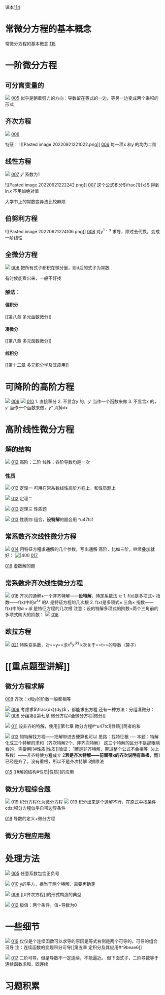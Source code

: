 课本[114](bookxnotepro://opennote/?nb={eaae9369-1988-4e39-8c00-ce441fc1deb4}&book=d0dac1405a88c26e98b69ca42b093eab&page=113&x=256&y=156&id=53&uuid=022d7b308b67ea144933a58ab144a0fc)

# 常微分方程的基本概念
常微分方程的基本概念  [115](bookxnotepro://opennote/?nb={eaae9369-1988-4e39-8c00-ce441fc1deb4}&book=d0dac1405a88c26e98b69ca42b093eab&page=114&x=232&y=130&id=5586&uuid=7be7fe23e7eb5c623aaddcb3c4c1b10f)

# 一阶微分方程
## 可分离变量的
![](Attachment/20220921220217.png)
	[005](bookxnotepro://opennote/?nb={eaae9369-1988-4e39-8c00-ce441fc1deb4}&book=2d4af1e467280c844651daee18784021&page=4&x=450&y=80&id=5588&uuid=cc3a4abd94b40b1ed163b2c7072b28a0)
	似乎是朝着努力的方向：导数留在等式的一边，等另一边变成两个乘积的形式


## 齐次方程

![](Attachment/20220921220701.png)
	[006](bookxnotepro://opennote/?nb={eaae9369-1988-4e39-8c00-ce441fc1deb4}&book=2d4af1e467280c844651daee18784021&page=5&x=313&y=30&id=5590&uuid=b8b66419721320bb55416abb9cd61657)

特征：
![[Pasted image 20220921221022.png]]
	[006](bookxnotepro://opennote/?nb={eaae9369-1988-4e39-8c00-ce441fc1deb4}&book=2d4af1e467280c844651daee18784021&page=5&x=295&y=72&id=5591&uuid=9d3f0721f2d0b669809860b363b8de49)
	每一项x 和y 的均为二阶

## 线性方程

![](Attachment/20220921221811.png)
	[007](bookxnotepro://opennote/?nb={eaae9369-1988-4e39-8c00-ce441fc1deb4}&book=2d4af1e467280c844651daee18784021&page=6&x=200&y=53&id=5592&uuid=0b4de974685d7b4062286315fa776bf3)
	$y'$ 系数为1
	


![[Pasted image 20220921222242.png]]
	[007](bookxnotepro://opennote/?nb={eaae9369-1988-4e39-8c00-ce441fc1deb4}&book=2d4af1e467280c844651daee18784021&page=6&x=270&y=321&id=5593&uuid=2eb55cc16858f18ef484986815e8af1f)
	这个公式积分$\frac{1}{x}$ 得到$\ln x$ 不用加绝对值

大学书上的常数变异法比较麻烦

## 伯努利方程

![[Pasted image 20220921224106.png]]
[008](bookxnotepro://opennote/?nb={eaae9369-1988-4e39-8c00-ce441fc1deb4}&book=2d4af1e467280c844651daee18784021&page=7&x=285&y=46&id=5594&uuid=7fc24721a02d548c2b6e148867637a70)
对$y^{1-\alpha}$ 求导，除过去代换，变成一阶线性

## 全微分方程
![](Attachment/20220921230012.png)
	[008](bookxnotepro://opennote/?nb={eaae9369-1988-4e39-8c00-ce441fc1deb4}&book=2d4af1e467280c844651daee18784021&page=7&x=249&y=137&id=5595&uuid=5451a99c013dfeb93c613f19256c74a8)
	把所有式子都积在微分里，则d后的式子为常数

有时候能看出来，一般不好找

### 解法：
#### 偏积分
[[第八章 多元函数微分]]

#### 凑微分

[[第八章 多元函数微分]]
#### 线积分
[[第十二章 多元积分学及其应用]]

# 可降阶的高阶方程
![](Attachment/20220921230649.png)
	[009](bookxnotepro://opennote/?nb={eaae9369-1988-4e39-8c00-ce441fc1deb4}&book=2d4af1e467280c844651daee18784021&page=8&x=189&y=73&id=5596&uuid=d147b0a2a418e0e44ef0d5b7051fb5d8)
	![](Attachment/20220921230657.png)
	[010](bookxnotepro://opennote/?nb={eaae9369-1988-4e39-8c00-ce441fc1deb4}&book=2d4af1e467280c844651daee18784021&page=9&x=192&y=35&id=5597&uuid=0501ad2169980fd44c26865d65ebb6a8)
	1. 直接积分
	2. 不显含y 的，$y'$ 当作一个函数来做
	3. 不显含x 的，$y'$ 当作一个函数来做，$y''$ 消掉dx

# 高阶线性微分方程

## 解的结构
![](Attachment/20220922145040.png)
	[012](bookxnotepro://opennote/?nb={eaae9369-1988-4e39-8c00-ce441fc1deb4}&book=2d4af1e467280c844651daee18784021&page=11&x=250&y=68&id=5600&uuid=d15596c241431162aac1ea9e3a094e04)
	高阶：二阶
	线性：各阶导数均是一次

### 性质
![](Attachment/20220922145147.png)
	[012](bookxnotepro://opennote/?nb={eaae9369-1988-4e39-8c00-ce441fc1deb4}&book=2d4af1e467280c844651daee18784021&page=11&x=272&y=162&id=5601&uuid=8931f461556e49ad8eacf096ef25ce83)
	定理一
	可用在常系数线性高阶方程上，和性质题上

![](Attachment/20220922145245.png)
	[012](bookxnotepro://opennote/?nb={eaae9369-1988-4e39-8c00-ce441fc1deb4}&book=2d4af1e467280c844651daee18784021&page=11&x=249&y=294&id=5602&uuid=8d44151e163b93c5ebc4608fa9b508ce)
	定理二

![](Attachment/20220922145346.png)
	[013](bookxnotepro://opennote/?nb={eaae9369-1988-4e39-8c00-ce441fc1deb4}&book=2d4af1e467280c844651daee18784021&page=12&x=244&y=53&id=5603&uuid=b0998431c1c624d87a04eb98a6f68266)
	定理三
	性质题

![](Attachment/20220922145459.png)
	[013](bookxnotepro://opennote/?nb={eaae9369-1988-4e39-8c00-ce441fc1deb4}&book=2d4af1e467280c844651daee18784021&page=12&x=227&y=199&id=5604&uuid=a09b208411a1ddb514a97d140889bcb4)
	性质四
	组合，**设特解**的题会用
	 ^u47tc1

## 常系数齐次线性微分方程
![](Attachment/20220922145755.png)
	[014](bookxnotepro://opennote/?nb={eaae9369-1988-4e39-8c00-ce441fc1deb4}&book=2d4af1e467280c844651daee18784021&page=13&x=303&y=132&id=5605&uuid=edd0877d109793eb8dd931ecfb6f6595)
	用特征方程求通解的几个参数，写出通解
	高阶，比如三阶，继续叠加就好：
	![|400](Attachment/20220922151033.png)
	[017](bookxnotepro://opennote/?nb={eaae9369-1988-4e39-8c00-ce441fc1deb4}&book=2d4af1e467280c844651daee18784021&page=16&x=287&y=246&id=5607&uuid=8e534adef4c3579446de23eed3f934f9)
	

[016](bookxnotepro://opennote/?nb={eaae9369-1988-4e39-8c00-ce441fc1deb4}&book=2d4af1e467280c844651daee18784021&page=15&x=243&y=45&id=5606&uuid=dbe68d7c9568fb30f24a2453401b16b3) 虚数解的题

## 常系数非齐次线性微分方程

![](Attachment/20220922152439.png)
	[018](bookxnotepro://opennote/?nb={eaae9369-1988-4e39-8c00-ce441fc1deb4}&book=2d4af1e467280c844651daee18784021&page=17&x=324&y=133&id=5608&uuid=76e545f912032d1f89f480d90acb5323)
	齐次的通解+一个非齐特解——**设特解**，待定系数法
	k:
	1. f(x)是多项式$\times$ 指数——f(x)中的$e^{ \lambda x}$ 的$\lambda$ 是特征方程的几次根
	2. f(x)是多项式$\times$ 三角$\times$ 指数——f(x)中的$\alpha+i\beta$ 是特征方程的几次根
		注意：设的特解多项式的阶数=两个三角前的多项式阶大的阶数：
		![](Attachment/20220922153726.png)
		[018](bookxnotepro://opennote/?nb={eaae9369-1988-4e39-8c00-ce441fc1deb4}&book=2d4af1e467280c844651daee18784021&page=17&x=302&y=170&id=5609&uuid=8df2215b1935cef30cb902aa61156391)

## 欧拉方程
![](Attachment/20220922154443.png)
	[021](bookxnotepro://opennote/?nb={eaae9369-1988-4e39-8c00-ce441fc1deb4}&book=2d4af1e467280c844651daee18784021&page=20&x=268&y=100&id=5610&uuid=2e2b4434b995e66468c86c659a6232a6)
	特殊变系数，对==y==求$x^{k}y^{(k)}$ k次关于==t==的导数（算子）

# [[重点题型讲解]]

## 微分方程求解

[008](bookxnotepro://opennote/?nb={eaae9369-1988-4e39-8c00-ce441fc1deb4}&book=9a3adc220343a4bc83bce66014118514&page=7&x=143&y=50&id=5612&uuid=9dd37090435ff55d3d6d8cfd5b29f1d7) 齐次：x和y的阶数一般都相等

![](Attachment/20220922160641.png)
	[009](bookxnotepro://opennote/?nb={eaae9369-1988-4e39-8c00-ce441fc1deb4}&book=9a3adc220343a4bc83bce66014118514&page=8&x=229&y=45&id=5613&uuid=dcd22c55fa7b07991244ee551f328a9b)
	考虑求$\frac{dx}{dy}$ ，都能求出方程
	还有一种方法：分组凑微分：
	![](Attachment/20220922161052.png)
	[009](bookxnotepro://opennote/?nb={eaae9369-1988-4e39-8c00-ce441fc1deb4}&book=9a3adc220343a4bc83bce66014118514&page=8&x=337&y=269&id=5614&uuid=0d6e596fdbf592f2755a056c15e3f11a)
	分组凑[[第七章 微分方程#全微分方程|微分]]

![](Attachment/20220922161248.png)
	[011](bookxnotepro://opennote/?nb={eaae9369-1988-4e39-8c00-ce441fc1deb4}&book=9a3adc220343a4bc83bce66014118514&page=10&x=228&y=93&id=5615&uuid=2efa37a3350bf0dc59fedfb4c90ac02b)
	设非齐的特解，使用[[第七章 微分方程#^u47tc1|性质]]两者的和

![](Attachment/20220922163033.png)
	[013](bookxnotepro://opennote/?nb={eaae9369-1988-4e39-8c00-ce441fc1deb4}&book=9a3adc220343a4bc83bce66014118514&page=12&x=315&y=124&id=5617&uuid=65d10881d4429a50a2726bf952e7dda2)
	知特解找方程——把解带进去硬算也可以
	思路：找特征根
	---
	本题：特解化成三个特解的求和（齐次特解2个、非齐次特解）
		这三个特解的区分不是那眼睛看的，需要用[[#性质|性质]]验证：
			1若是非齐特解，带进整个公式不会相等（e上系数）——非齐特使方程成立
			2**若是齐次特解——前面带x的齐次说明有重根**，而1已经是齐了，没有重根，所以不是齐次特解
			3排除法

[015](bookxnotepro://opennote/?nb={eaae9369-1988-4e39-8c00-ce441fc1deb4}&book=9a3adc220343a4bc83bce66014118514&page=14&x=216&y=61&id=5618&uuid=6064b3c36b6b61353c10e0fdcc1eab3c) [[#解的结构#性质|性质]]的应用

## 微分方程综合题

![](Attachment/20220922164551.png)
	[019](bookxnotepro://opennote/?nb={eaae9369-1988-4e39-8c00-ce441fc1deb4}&book=9a3adc220343a4bc83bce66014118514&page=18&x=184&y=46&id=5619&uuid=a7bfa51a775c6fbecb3436511a7af103)
	积分方程化为微分方程
	![](Attachment/20220922164656.png)
	[019](bookxnotepro://opennote/?nb={eaae9369-1988-4e39-8c00-ce441fc1deb4}&book=9a3adc220343a4bc83bce66014118514&page=18&x=233&y=298&id=5620&uuid=c1cf1f68efd21e85cf239ffe1a2d91e7)
	积分出来是个通解不行，在原式中找条件
	cdz:积分方程似乎自带边界条件

[018](bookxnotepro://opennote/?nb={eaae9369-1988-4e39-8c00-ce441fc1deb4}&book=9a3adc220343a4bc83bce66014118514&page=17&x=181&y=54&id=5623&uuid=7a6e6ba206944ba11c789c27b388b7b2) 导数的定义+微分方程
## 微分方程应用题
# 处理方法
![](Attachment/20220921220527.png)
	[005](bookxnotepro://opennote/?nb={eaae9369-1988-4e39-8c00-ce441fc1deb4}&book=2d4af1e467280c844651daee18784021&page=4&x=222&y=294&id=5589&uuid=603fe4bbfb97f25e0f30c2fbdbb548f8)
	任意系数包含正负号

![](Attachment/20220922144437.png)
	[010](bookxnotepro://opennote/?nb={eaae9369-1988-4e39-8c00-ce441fc1deb4}&book=2d4af1e467280c844651daee18784021&page=9&x=561&y=187&id=5598&uuid=c46bb10ec2c66eaef75859d7d577e21c)
	y的平方，相当于两个特解，需要再确定

![](Attachment/20220922155801.png)
	[008](bookxnotepro://opennote/?nb={eaae9369-1988-4e39-8c00-ce441fc1deb4}&book=9a3adc220343a4bc83bce66014118514&page=7&x=306&y=56&id=5611&uuid=c33e4aaac65768fb1f2f902d40ed2204)
	[[#齐次方程]]的形式构造的典型

![](Attachment/20220922161805.png)
	[012](bookxnotepro://opennote/?nb={eaae9369-1988-4e39-8c00-ce441fc1deb4}&book=9a3adc220343a4bc83bce66014118514&page=11&x=156&y=55&id=5616&uuid=72e9c8eaf614061dc3fb1ae8b94c0658)
	极值：两个条件，值+导数为0

# 一些细节
![](Attachment/20220922165003.png)
	[019](bookxnotepro://opennote/?nb={eaae9369-1988-4e39-8c00-ce441fc1deb4}&book=9a3adc220343a4bc83bce66014118514&page=18&x=207&y=87&id=5621&uuid=f6063948182c93539bea2b19a452a8da)
	仅仅是个连续函数可以求导的原因是等式右侧是两个可导的，可导的组合可导
	注：连续函数的变现积分可导[[第五章 定积分及其应用#^9beae6]]

![](Attachment/20220922170214.png)
	[017](bookxnotepro://opennote/?nb={eaae9369-1988-4e39-8c00-ce441fc1deb4}&book=9a3adc220343a4bc83bce66014118514&page=16&x=213&y=37&id=5622&uuid=c0a1636677899b7fb908c9fa587d2d17)
	二阶可导，但是导数不一定连续，不能逼近。
	但下面式子，二阶导数等于连续函数求和，固连续

# 习题积累
